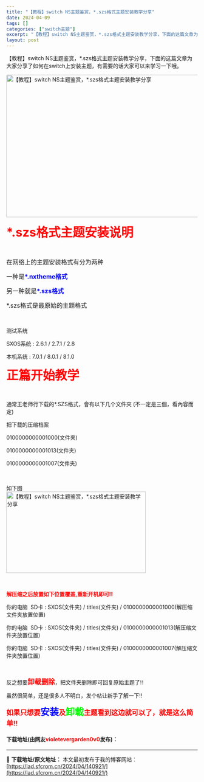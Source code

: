 ```yaml
---
title: "【教程】switch NS主题鉴赏，*.szs格式主题安装教学分享"
date: 2024-04-09
tags: []
categories: ["switch主题"]
excerpt: "【教程】switch NS主题鉴赏，*.szs格式主题安装教学分享，下面的这篇文章为大家分享了如何在switch上安装主题，有需要的话大家可以来学习一下哦。 *.szs格式主题安装说明 &nbsp; 在网络上的主题安装格式有分为两种 一种是*.nxtheme格式 另一种就是*.szs格式 *.szs&hellip;"
layout: post
---
```


 <p>【教程】switch NS主题鉴赏，*.szs格式主题安装教学分享，下面的这篇文章为大家分享了如何在switch上安装主题，有需要的话大家可以来学习一下哦。</p> <p><img src="https://lad.sfcrom.cn/wp-content/uploads/2024/04/20240409_6614feacf2a6f.webp" style="width: 600px; height: 375px;" alt="【教程】switch NS主题鉴赏，*.szs格式主题安装教学分享" /></p> <p><strong><font size="6"><font color="#ff0000">*.szs<font face="新細明體, serif">格式主题安装说明</font></font></font></strong></p> <p><font>&nbsp;</font></p> <p><font size="3">在网络上的主题安装格式有分为两种</font></p> <p><font size="3">一种是<font color="#0000ff"><strong>*.nxtheme格式</strong></font></font></p> <p><font size="3">另一种就是<font color="#0000ff"><strong>*.szs格式</strong></font></font></p> <p><font size="3">*.szs格式是最原始的主题格式</font></p> <p>&nbsp;</p> <p>测试系统</p> <p>SXOS系统 : 2.6.1 / 2.7.1 / 2.8</p> <p>本机系统 : 7.0.1 / 8.0.1 / 8.1.0</p> <p><font size="6"><font color="#ff0000"><strong>正篇开始教学</strong></font></font></p> <p>&nbsp;</p> <p>通常王老师行下载的*.SZS格式，會有以下几个文件夾 (不一定是三個，看內容而定)</p> <p>把下载的压缩档案</p> <p>0100000000001000(文件夹)</p> <p>0100000000001013(文件夹)</p> <p>0100000000001007(文件夹)</p> <p>&nbsp;</p> <p>如下图<br /><img src="https://lad.sfcrom.cn/wp-content/uploads/2024/04/20240409_6614fead4f659.jpg" style="width: 367px; height: 214px;" alt="【教程】switch NS主题鉴赏，*.szs格式主题安装教学分享" /></p> <p>&nbsp;</p> <p><font color="#ff0000"><strong>解压缩之后放置如下位置覆盖,重新开机即可!!</strong></font></p> <p>你的电脑&nbsp;&nbsp;SD卡 : SXOS(文件夹) / titles(文件夹) / 0100000000001000(解压缩文件夹放置位置)</p> <p>你的电脑&nbsp;&nbsp;SD卡 : SXOS(文件夹) / titles(文件夹) / 0100000000001013(解压缩文件夹放置位置)</p> <p>你的电脑&nbsp;&nbsp;SD卡 : SXOS(文件夹) / titles(文件夹) / 0100000000001007(解压缩文件夹放置位置)</p> <p>&nbsp;</p> <p><font face="新細明體, serif">反之想要<font size="4"><font color="#ff0000"><strong>卸载删除</strong></font></font>，把文件夹删除即可回复原始主题了!!</font></p> <p>虽然很简单，还是很多人不明白，发个帖让新手了解一下!!</p> <p><strong><font size="4"><font color="#ff00">如果只想要</font></font><font size="5"><font color="#0000ff">安装</font></font><font size="4"><font color="#ff00">及</font></font><font size="5"><font color="#00ff">卸載</font></font><font size="4"><font color="#ff0000">主</font></font></strong><font size="4"><font color="#ff0000"><strong>题</strong></font></font><strong><font size="4"><font color="#ff00">看</font></font></strong><strong><font size="4"><font color="#ff00">到这边</font></font></strong><strong><font size="4"><font color="#ff00">就可以了，就是这么简单!!</font></font></strong></p> <p><h4>下载地址(由网友<font color="red">violetevergarden0v0</font>发布)：</h4></p> 

---
📖 **下载地址/原文地址：** 本文最初发布于我的博客网站：[https://lad.sfcrom.cn/2024/04/140921/](https://lad.sfcrom.cn/2024/04/140921/)
